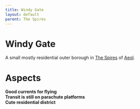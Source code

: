 ```yaml
---
title: Windy Gate
layout: default
parent: The Spires
---
```


# Windy Gate
A small mostly residential outer borough in [The Spires](/locations/the_spires.md) of [Aeol](/locations/Aeol.md).

# Aspects
**Good currents for flying** \
**Transit is still on parachute platforms** \
**Cute residential district**